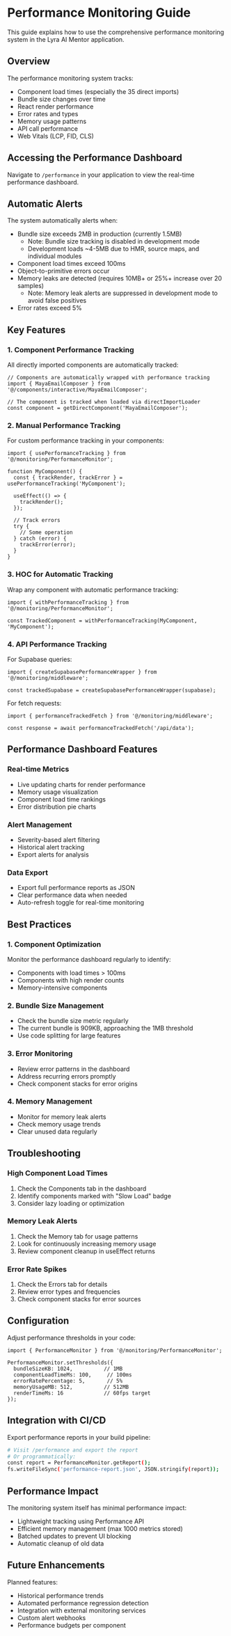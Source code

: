 # Performance Monitoring Guide

This guide explains how to use the comprehensive performance monitoring system in the Lyra AI Mentor application.

## Overview

The performance monitoring system tracks:
- Component load times (especially the 35 direct imports)
- Bundle size changes over time
- React render performance
- Error rates and types
- Memory usage patterns
- API call performance
- Web Vitals (LCP, FID, CLS)

## Accessing the Performance Dashboard

Navigate to `/performance` in your application to view the real-time performance dashboard.

## Automatic Alerts

The system automatically alerts when:
- Bundle size exceeds 2MB in production (currently 1.5MB)
  - Note: Bundle size tracking is disabled in development mode
  - Development loads ~4-5MB due to HMR, source maps, and individual modules
- Component load times exceed 100ms
- Object-to-primitive errors occur
- Memory leaks are detected (requires 10MB+ or 25%+ increase over 20 samples)
  - Note: Memory leak alerts are suppressed in development mode to avoid false positives
- Error rates exceed 5%

## Key Features

### 1. Component Performance Tracking

All directly imported components are automatically tracked:

```tsx
// Components are automatically wrapped with performance tracking
import { MayaEmailComposer } from '@/components/interactive/MayaEmailComposer';

// The component is tracked when loaded via directImportLoader
const component = getDirectComponent('MayaEmailComposer');
```

### 2. Manual Performance Tracking

For custom performance tracking in your components:

```tsx
import { usePerformanceTracking } from '@/monitoring/PerformanceMonitor';

function MyComponent() {
  const { trackRender, trackError } = usePerformanceTracking('MyComponent');
  
  useEffect(() => {
    trackRender();
  });
  
  // Track errors
  try {
    // Some operation
  } catch (error) {
    trackError(error);
  }
}
```

### 3. HOC for Automatic Tracking

Wrap any component with automatic performance tracking:

```tsx
import { withPerformanceTracking } from '@/monitoring/PerformanceMonitor';

const TrackedComponent = withPerformanceTracking(MyComponent, 'MyComponent');
```

### 4. API Performance Tracking

For Supabase queries:

```tsx
import { createSupabasePerformanceWrapper } from '@/monitoring/middleware';

const trackedSupabase = createSupabasePerformanceWrapper(supabase);
```

For fetch requests:

```tsx
import { performanceTrackedFetch } from '@/monitoring/middleware';

const response = await performanceTrackedFetch('/api/data');
```

## Performance Dashboard Features

### Real-time Metrics
- Live updating charts for render performance
- Memory usage visualization
- Component load time rankings
- Error distribution pie charts

### Alert Management
- Severity-based alert filtering
- Historical alert tracking
- Export alerts for analysis

### Data Export
- Export full performance reports as JSON
- Clear performance data when needed
- Auto-refresh toggle for real-time monitoring

## Best Practices

### 1. Component Optimization

Monitor the performance dashboard regularly to identify:
- Components with load times > 100ms
- Components with high render counts
- Memory-intensive components

### 2. Bundle Size Management

- Check the bundle size metric regularly
- The current bundle is 909KB, approaching the 1MB threshold
- Use code splitting for large features

### 3. Error Monitoring

- Review error patterns in the dashboard
- Address recurring errors promptly
- Check component stacks for error origins

### 4. Memory Management

- Monitor for memory leak alerts
- Check memory usage trends
- Clear unused data regularly

## Troubleshooting

### High Component Load Times

1. Check the Components tab in the dashboard
2. Identify components marked with "Slow Load" badge
3. Consider lazy loading or optimization

### Memory Leak Alerts

1. Check the Memory tab for usage patterns
2. Look for continuously increasing memory usage
3. Review component cleanup in useEffect returns

### Error Rate Spikes

1. Check the Errors tab for details
2. Review error types and frequencies
3. Check component stacks for error sources

## Configuration

Adjust performance thresholds in your code:

```tsx
import { PerformanceMonitor } from '@/monitoring/PerformanceMonitor';

PerformanceMonitor.setThresholds({
  bundleSizeKB: 1024,          // 1MB
  componentLoadTimeMs: 100,     // 100ms
  errorRatePercentage: 5,       // 5%
  memoryUsageMB: 512,          // 512MB
  renderTimeMs: 16             // 60fps target
});
```

## Integration with CI/CD

Export performance reports in your build pipeline:

```bash
# Visit /performance and export the report
# Or programmatically:
const report = PerformanceMonitor.getReport();
fs.writeFileSync('performance-report.json', JSON.stringify(report));
```

## Performance Impact

The monitoring system itself has minimal performance impact:
- Lightweight tracking using Performance API
- Efficient memory management (max 1000 metrics stored)
- Batched updates to prevent UI blocking
- Automatic cleanup of old data

## Future Enhancements

Planned features:
- Historical performance trends
- Automated performance regression detection
- Integration with external monitoring services
- Custom alert webhooks
- Performance budgets per component